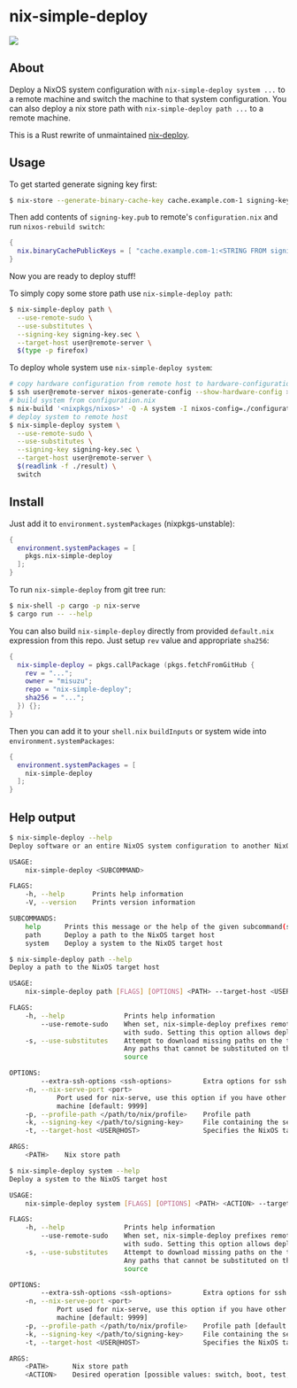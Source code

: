 nix-simple-deploy
=================
![](https://github.com/misuzu/nix-simple-deploy/workflows/Continuous%20integration/badge.svg)

## About

Deploy a NixOS system configuration with `nix-simple-deploy system ...` to a remote
machine and switch the machine to that system configuration. You can also deploy
a nix store path with `nix-simple-deploy path ...` to a remote machine.

This is a Rust rewrite of unmaintained [nix-deploy](https://github.com/awakesecurity/nix-deploy).

## Usage

To get started generate signing key first:
```bash
$ nix-store --generate-binary-cache-key cache.example.com-1 signing-key.sec signing-key.pub
```

Then add contents of ```signing-key.pub``` to remote's ```configuration.nix``` and run ```nixos-rebuild switch```:
```nix
{
  nix.binaryCachePublicKeys = [ "cache.example.com-1:<STRING FROM signing-key.pub>" ];
}
```

Now you are ready to deploy stuff!

To simply copy some store path use `nix-simple-deploy path`:
```bash
$ nix-simple-deploy path \
  --use-remote-sudo \
  --use-substitutes \
  --signing-key signing-key.sec \
  --target-host user@remote-server \
  $(type -p firefox)
```

To deploy whole system use `nix-simple-deploy system`:
```bash
# copy hardware configuration from remote host to hardware-configuration.nix
$ ssh user@remote-server nixos-generate-config --show-hardware-config > ./hardware-configuration.nix
# build system from configuration.nix
$ nix-build '<nixpkgs/nixos>' -Q -A system -I nixos-config=./configuration.nix
# deploy system to remote host
$ nix-simple-deploy system \
  --use-remote-sudo \
  --use-substitutes \
  --signing-key signing-key.sec \
  --target-host user@remote-server \
  $(readlink -f ./result) \
  switch
```

## Install

Just add it to `environment.systemPackages` (nixpkgs-unstable):
```nix
{
  environment.systemPackages = [
    pkgs.nix-simple-deploy
  ];
}
```

To run ```nix-simple-deploy``` from git tree run:
```bash
$ nix-shell -p cargo -p nix-serve
$ cargo run -- --help
```

You can also build `nix-simple-deploy` directly from provided `default.nix` expression from this repo. Just setup `rev` value and appropriate `sha256`:

```nix
{
  nix-simple-deploy = pkgs.callPackage (pkgs.fetchFromGitHub {
    rev = "...";
    owner = "misuzu";
    repo = "nix-simple-deploy";
    sha256 = "...";
  }) {};
}
```
Then you can add it to your `shell.nix` `buildInputs` or system wide into `environment.systemPackages`:

```nix
{
  environment.systemPackages = [
    nix-simple-deploy
  ];
}
```

## Help output

```bash
$ nix-simple-deploy --help
Deploy software or an entire NixOS system configuration to another NixOS system

USAGE:
    nix-simple-deploy <SUBCOMMAND>

FLAGS:
    -h, --help       Prints help information
    -V, --version    Prints version information

SUBCOMMANDS:
    help      Prints this message or the help of the given subcommand(s)
    path      Deploy a path to the NixOS target host
    system    Deploy a system to the NixOS target host
```

```bash
$ nix-simple-deploy path --help
Deploy a path to the NixOS target host

USAGE:
    nix-simple-deploy path [FLAGS] [OPTIONS] <PATH> --target-host <USER@HOST>

FLAGS:
    -h, --help               Prints help information
        --use-remote-sudo    When set, nix-simple-deploy prefixes remote commands that run on the --target-host systems
                             with sudo. Setting this option allows deploying using remote non-root user
    -s, --use-substitutes    Attempt to download missing paths on the target machine using Nix’s substitute mechanism.
                             Any paths that cannot be substituted on the target are still copied normally from the
                             source

OPTIONS:
        --extra-ssh-options <ssh-options>        Extra options for ssh binary
    -n, --nix-serve-port <port>
            Port used for nix-serve, use this option if you have other services that use port 9999 on local or remote
            machine [default: 9999]
    -p, --profile-path </path/to/nix/profile>    Profile path
    -k, --signing-key </path/to/signing-key>     File containing the secret signing key
    -t, --target-host <USER@HOST>                Specifies the NixOS target host

ARGS:
    <PATH>    Nix store path
```

```bash
$ nix-simple-deploy system --help
Deploy a system to the NixOS target host

USAGE:
    nix-simple-deploy system [FLAGS] [OPTIONS] <PATH> <ACTION> --target-host <USER@HOST>

FLAGS:
    -h, --help               Prints help information
        --use-remote-sudo    When set, nix-simple-deploy prefixes remote commands that run on the --target-host systems
                             with sudo. Setting this option allows deploying using remote non-root user
    -s, --use-substitutes    Attempt to download missing paths on the target machine using Nix’s substitute mechanism.
                             Any paths that cannot be substituted on the target are still copied normally from the
                             source

OPTIONS:
        --extra-ssh-options <ssh-options>        Extra options for ssh binary
    -n, --nix-serve-port <port>
            Port used for nix-serve, use this option if you have other services that use port 9999 on local or remote
            machine [default: 9999]
    -p, --profile-path </path/to/nix/profile>    Profile path [default: /nix/var/nix/profiles/system]
    -k, --signing-key </path/to/signing-key>     File containing the secret signing key
    -t, --target-host <USER@HOST>                Specifies the NixOS target host

ARGS:
    <PATH>      Nix store path
    <ACTION>    Desired operation [possible values: switch, boot, test, dry-activate, reboot]
```
